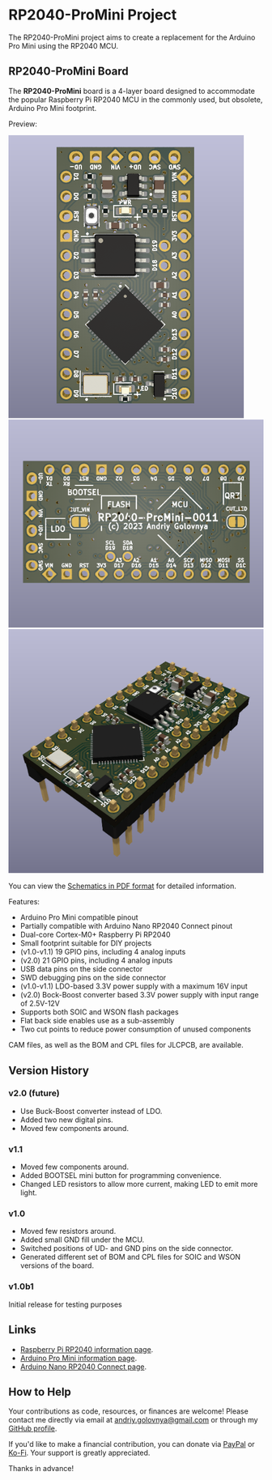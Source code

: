 # RP2040-ProMini Project

The RP2040-ProMini project aims to create a replacement for the Arduino Pro Mini using the RP2040 MCU.

## RP2040-ProMini Board

The **RP2040-ProMini** board is a 4-layer board designed to accommodate the popular Raspberry Pi RP2040 MCU in the commonly used, but obsolete, Arduino Pro Mini footprint.

Preview:

![RP2040-ProMini Front preview](img/Front.png)
![RP2040-ProMini Back preview](img/Back.png)
![RP2040-ProMini Side View preview](img/SideView.png)

You can view the [Schematics in PDF format](doc/RP2040-ProMini.pdf) for detailed information.

Features:

- Arduino Pro Mini compatible pinout
- Partially compatible with Arduino Nano RP2040 Connect pinout
- Dual-core Cortex-M0+ Raspberry Pi RP2040
- Small footprint suitable for DIY projects
- (v1.0-v1.1) 19 GPIO pins, including 4 analog inputs
- (v2.0) 21 GPIO pins, including 4 analog inputs
- USB data pins on the side connector
- SWD debugging pins on the side connector
- (v1.0-v1.1) LDO-based 3.3V power supply with a maximum 16V input 
- (v2.0) Bock-Boost converter based 3.3V power supply with input range of 2.5V-12V
- Supports both SOIC and WSON flash packages
- Flat back side enables use as a sub-assembly
- Two cut points to reduce power consumption of unused components

CAM files, as well as the BOM and CPL files for JLCPCB, are available.

## Version History

### v2.0 (future)

- Use Buck-Boost converter instead of LDO.
- Added two new digital pins.
- Moved few components around.

### v1.1

- Moved few components around.
- Added BOOTSEL mini button for programming convenience.
- Changed LED resistors to allow more current, making LED to emit more light.

### v1.0

- Moved few resistors around.
- Added small GND fill under the MCU.
- Switched positions of UD- and GND pins on the side connector.
- Generated different set of BOM and CPL files for SOIC and WSON versions of the board.

### v1.0b1

Initial release for testing purposes

## Links

- [Raspberry Pi RP2040 information page](https://www.raspberrypi.com/documentation/microcontrollers/rp2040.html).
- [Arduino Pro Mini information page](https://docs.arduino.cc/retired/boards/arduino-pro-mini).
- [Arduino Nano RP2040 Connect page](https://docs.arduino.cc/hardware/nano-rp2040-connect).

## How to Help

Your contributions as code, resources, or finances are welcome! Please contact me directly via email at andriy.golovnya@gmail.com or through my [GitHub profile](https://github.com/red-scorp).

If you'd like to make a financial contribution, you can donate via [PayPal](http://paypal.me/redscorp) or [Ko-Fi](http://ko-fi.com/redscorp). Your support is greatly appreciated.

Thanks in advance!